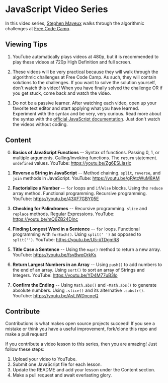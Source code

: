 # JavaScript Video Series
In this video series, [Stephen Mayeux](http://stephenmayeux.com) walks through the algorithmic challenges at [Free Code Camp](http://freecodecamp.com).

## Viewing Tips

1. YouTube automatically plays videos at 480p, but it is recommended to play these videos at 720p High Definition and full screen.

2. These videos will be very practical because they will walk through the algorithmic challenges at Free Code Camp. As such, they will contain solutions to the challenges. If you want to solve the solution yourself, don't watch this video! When you have finally solved the challenge OR if you get stuck, come back and watch the video.

3. Do not be a passive learner. After watching each video, open up your favorite text editor and start applying what you have learned. Experiment with the syntax and be very, very curious. Read more about the syntax with the [official JavaScript documentation](https://developer.mozilla.org/en-US/docs/Web/JavaScript). Just don't watch the videos without coding.

## Content

0. **Basics of JavaScript Functions** -- Syntax of functions. Passing 0, 1, or multiple arguments. Calling/invoking functions. The `return` statement. `undefined` values. YouTube: https://youtu.be/Zg6ESLIasic

1. **Reverse a String in JavaScript** -- Method chaining. `split`, `reverse`, and `join` methods in JavaScript. YouTube: https://youtu.be/gPAtcWuM8AM

2. **Factorialize a Number** -- `for` loops and `if`/`else` blocks. Using the `reduce` array method. Functional programming. Recursive programming. YouTube: https://youtu.be/43XF7GBY05E

3. **Checking for Palindromes** -- Recursive programming. `slice` and `replace` methods. Regular Expressions. YouTube: https://youtu.be/mQ6ZB24DInc

4. **Finding Longest Word in a Sentence** -- `for` loops. Functional programming with `forEach()`. Using `split(' ')` as opposed to `split('')`. YouTube: https://youtu.be/U5-jiTDgmR8

5. **Title Case a Sentence** -- Using the `map()` method to return a new array. YouTube: https://youtu.be/fsvBwqOrkKs

6. **Return Largest Numbers in an Array** -- Using `push()` to add numbers to the end of an array. Using `sort()` to sort an array of Strings and Integers. YouTube: https://youtu.be/YD4M77uB3lo

7. **Confirm the Ending** -- Using `Math.abs()` and `-Math.abs()` to generate absolute numbers. Using `.slice()` and its alternative `.substr()`. YouTube: https://youtu.be/AsLtWDncqeQ

## Contribute

Contributions is what makes open source projects succeed! If you see a mistake or think you have a useful improvement, fork/clone this repo and make a pull request!

If you contribute a video lesson to this series, then you are amazing! Just follow these steps:

1. Upload your video to YouTube.
2. Submit one JavaScript file for each lesson.
3. Update the README and add your lesson under the Content section.
4. Make a pull request and await everlasting glory.
